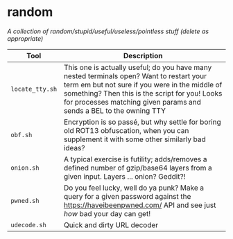 # random

_A collection of random/stupid/useful/useless/pointless stuff (delete as appropriate)_

| Tool | Description |
| ---- | ----------- |
| `locate_tty.sh` | This one is actually useful; do you have many nested terminals open?  Want to restart your term em but not sure if you were in the middle of something?  Then this is the script for you!  Looks for processes matching given params and sends a BEL to the owning TTY |
| `obf.sh` | Encryption is so passé, but why settle for boring old ROT13 obfuscation, when you can supplement it with some other similarly bad ideas? |
| `onion.sh` | A typical exercise is futility; adds/removes a defined number of gzip/base64 layers from a given input. Layers ... onion?  Geddit?! |
| `pwned.sh` | Do you feel lucky, well do ya punk?  Make a query for a given password against the <https://haveibeenpwned.com/> API and see just _how_ bad your day can get! |
| `udecode.sh` | Quick and dirty URL decoder |
